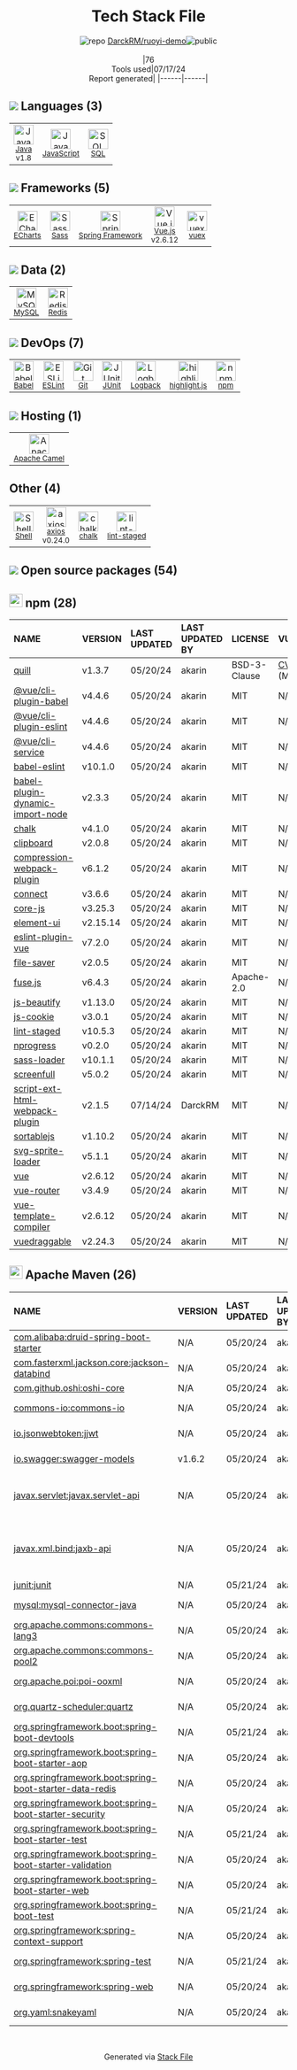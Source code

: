 <!--
&lt;--- Readme.md Snippet without images Start ---&gt;
## Tech Stack
DarckRM/ruoyi-demo is built on the following main stack:

- [Java](https://www.java.com) – Languages
- [JavaScript](https://developer.mozilla.org/en-US/docs/Web/JavaScript) – Languages
- [SQL](https://en.wikipedia.org/wiki/SQL) – Languages
- [ECharts](https://echarts.apache.org/en/index.html) – Charting Libraries
- [Sass](http://sass-lang.com/) – CSS Pre-processors / Extensions
- [Spring Framework](https://spring.io/projects/spring-framework) – Frameworks (Full Stack)
- [Vue.js](http://vuejs.org/) – Javascript UI Libraries
- [vuex](https://vuex.vuejs.org) – State Management Library
- [MySQL](http://www.mysql.com) – Databases
- [Redis](http://redis.io/) – In-Memory Databases
- [Babel](http://babeljs.io/) – JavaScript Compilers
- [ESLint](http://eslint.org/) – Code Review
- [JUnit](http://junit.org/) – Testing Frameworks
- [Logback](https://logback.qos.ch/) – Log Management
- [highlight.js](https://highlightjs.org/) – Text Editor
- [Apache Camel](https://camel.apache.org/) – Platform as a Service
- [Shell](https://en.wikipedia.org/wiki/Shell_script) – Shells
- [axios](https://github.com/mzabriskie/axios) – Javascript Utilities & Libraries

Full tech stack [here](/techstack.md)

&lt;--- Readme.md Snippet without images End ---&gt;

&lt;--- Readme.md Snippet with images Start ---&gt;
## Tech Stack
DarckRM/ruoyi-demo is built on the following main stack:

- <img width='25' height='25' src='https://img.stackshare.io/service/995/K85ZWV2F.png' alt='Java'/> [Java](https://www.java.com) – Languages
- <img width='25' height='25' src='https://img.stackshare.io/service/1209/javascript.jpeg' alt='JavaScript'/> [JavaScript](https://developer.mozilla.org/en-US/docs/Web/JavaScript) – Languages
- <img width='25' height='25' src='https://img.stackshare.io/service/2271/default_068d33483bba6b81ee13fbd4dc7aab9780896a54.png' alt='SQL'/> [SQL](https://en.wikipedia.org/wiki/SQL) – Languages
- <img width='25' height='25' src='https://img.stackshare.io/service/4230/aSzYQa43_400x400.jpg' alt='ECharts'/> [ECharts](https://echarts.apache.org/en/index.html) – Charting Libraries
- <img width='25' height='25' src='https://img.stackshare.io/service/1171/jCR2zNJV.png' alt='Sass'/> [Sass](http://sass-lang.com/) – CSS Pre-processors / Extensions
- <img width='25' height='25' src='https://img.stackshare.io/service/2006/spring-framework-project-logo.png' alt='Spring Framework'/> [Spring Framework](https://spring.io/projects/spring-framework) – Frameworks (Full Stack)
- <img width='25' height='25' src='https://img.stackshare.io/service/3837/paeckCWC.png' alt='Vue.js'/> [Vue.js](http://vuejs.org/) – Javascript UI Libraries
- <img width='25' height='25' src='https://img.stackshare.io/service/6705/6128107.png' alt='vuex'/> [vuex](https://vuex.vuejs.org) – State Management Library
- <img width='25' height='25' src='https://img.stackshare.io/service/1025/logo-mysql-170x170.png' alt='MySQL'/> [MySQL](http://www.mysql.com) – Databases
- <img width='25' height='25' src='https://img.stackshare.io/service/1031/default_cbce472cd134adc6688572f999e9122b9657d4ba.png' alt='Redis'/> [Redis](http://redis.io/) – In-Memory Databases
- <img width='25' height='25' src='https://img.stackshare.io/service/2739/-1wfGjNw.png' alt='Babel'/> [Babel](http://babeljs.io/) – JavaScript Compilers
- <img width='25' height='25' src='https://img.stackshare.io/service/3337/Q4L7Jncy.jpg' alt='ESLint'/> [ESLint](http://eslint.org/) – Code Review
- <img width='25' height='25' src='https://img.stackshare.io/service/2020/874086.png' alt='JUnit'/> [JUnit](http://junit.org/) – Testing Frameworks
- <img width='25' height='25' src='https://img.stackshare.io/service/2923/05518ecaa42841e834421e9d6987b04f_400x400.png' alt='Logback'/> [Logback](https://logback.qos.ch/) – Log Management
- <img width='25' height='25' src='https://img.stackshare.io/service/6888/c17e7d9688d86bd9f9506ec1fbd6d200_400x400.png' alt='highlight.js'/> [highlight.js](https://highlightjs.org/) – Text Editor
- <img width='25' height='25' src='https://img.stackshare.io/service/3276/xWt1RFo6_400x400.jpg' alt='Apache Camel'/> [Apache Camel](https://camel.apache.org/) – Platform as a Service
- <img width='25' height='25' src='https://img.stackshare.io/service/4631/default_c2062d40130562bdc836c13dbca02d318205a962.png' alt='Shell'/> [Shell](https://en.wikipedia.org/wiki/Shell_script) – Shells
- <img width='25' height='25' src='https://img.stackshare.io/no-img-open-source.png' alt='axios'/> [axios](https://github.com/mzabriskie/axios) – Javascript Utilities & Libraries

Full tech stack [here](/techstack.md)

&lt;--- Readme.md Snippet with images End ---&gt;
-->
<div align="center">

# Tech Stack File
![](https://img.stackshare.io/repo.svg "repo") [DarckRM/ruoyi-demo](https://github.com/DarckRM/ruoyi-demo)![](https://img.stackshare.io/public_badge.svg "public")
<br/><br/>
|76<br/>Tools used|07/17/24 <br/>Report generated|
|------|------|
</div>

## <img src='https://img.stackshare.io/languages.svg'/> Languages (3)
<table><tr>
  <td align='center'>
  <img width='36' height='36' src='https://img.stackshare.io/service/995/K85ZWV2F.png' alt='Java'>
  <br>
  <sub><a href="https://www.java.com">Java</a></sub>
  <br>
  <sub>v1.8</sub>
</td>

<td align='center'>
  <img width='36' height='36' src='https://img.stackshare.io/service/1209/javascript.jpeg' alt='JavaScript'>
  <br>
  <sub><a href="https://developer.mozilla.org/en-US/docs/Web/JavaScript">JavaScript</a></sub>
  <br>
  <sub></sub>
</td>

<td align='center'>
  <img width='36' height='36' src='https://img.stackshare.io/service/2271/default_068d33483bba6b81ee13fbd4dc7aab9780896a54.png' alt='SQL'>
  <br>
  <sub><a href="https://en.wikipedia.org/wiki/SQL">SQL</a></sub>
  <br>
  <sub></sub>
</td>

</tr>
</table>

## <img src='https://img.stackshare.io/frameworks.svg'/> Frameworks (5)
<table><tr>
  <td align='center'>
  <img width='36' height='36' src='https://img.stackshare.io/service/4230/aSzYQa43_400x400.jpg' alt='ECharts'>
  <br>
  <sub><a href="https://echarts.apache.org/en/index.html">ECharts</a></sub>
  <br>
  <sub></sub>
</td>

<td align='center'>
  <img width='36' height='36' src='https://img.stackshare.io/service/1171/jCR2zNJV.png' alt='Sass'>
  <br>
  <sub><a href="http://sass-lang.com/">Sass</a></sub>
  <br>
  <sub></sub>
</td>

<td align='center'>
  <img width='36' height='36' src='https://img.stackshare.io/service/2006/spring-framework-project-logo.png' alt='Spring Framework'>
  <br>
  <sub><a href="https://spring.io/projects/spring-framework">Spring Framework</a></sub>
  <br>
  <sub></sub>
</td>

<td align='center'>
  <img width='36' height='36' src='https://img.stackshare.io/service/3837/paeckCWC.png' alt='Vue.js'>
  <br>
  <sub><a href="http://vuejs.org/">Vue.js</a></sub>
  <br>
  <sub>v2.6.12</sub>
</td>

<td align='center'>
  <img width='36' height='36' src='https://img.stackshare.io/service/6705/6128107.png' alt='vuex'>
  <br>
  <sub><a href="https://vuex.vuejs.org">vuex</a></sub>
  <br>
  <sub></sub>
</td>

</tr>
</table>

## <img src='https://img.stackshare.io/databases.svg'/> Data (2)
<table><tr>
  <td align='center'>
  <img width='36' height='36' src='https://img.stackshare.io/service/1025/logo-mysql-170x170.png' alt='MySQL'>
  <br>
  <sub><a href="http://www.mysql.com">MySQL</a></sub>
  <br>
  <sub></sub>
</td>

<td align='center'>
  <img width='36' height='36' src='https://img.stackshare.io/service/1031/default_cbce472cd134adc6688572f999e9122b9657d4ba.png' alt='Redis'>
  <br>
  <sub><a href="http://redis.io/">Redis</a></sub>
  <br>
  <sub></sub>
</td>

</tr>
</table>

## <img src='https://img.stackshare.io/devops.svg'/> DevOps (7)
<table><tr>
  <td align='center'>
  <img width='36' height='36' src='https://img.stackshare.io/service/2739/-1wfGjNw.png' alt='Babel'>
  <br>
  <sub><a href="http://babeljs.io/">Babel</a></sub>
  <br>
  <sub></sub>
</td>

<td align='center'>
  <img width='36' height='36' src='https://img.stackshare.io/service/3337/Q4L7Jncy.jpg' alt='ESLint'>
  <br>
  <sub><a href="http://eslint.org/">ESLint</a></sub>
  <br>
  <sub></sub>
</td>

<td align='center'>
  <img width='36' height='36' src='https://img.stackshare.io/service/1046/git.png' alt='Git'>
  <br>
  <sub><a href="http://git-scm.com/">Git</a></sub>
  <br>
  <sub></sub>
</td>

<td align='center'>
  <img width='36' height='36' src='https://img.stackshare.io/service/2020/874086.png' alt='JUnit'>
  <br>
  <sub><a href="http://junit.org/">JUnit</a></sub>
  <br>
  <sub></sub>
</td>

<td align='center'>
  <img width='36' height='36' src='https://img.stackshare.io/service/2923/05518ecaa42841e834421e9d6987b04f_400x400.png' alt='Logback'>
  <br>
  <sub><a href="https://logback.qos.ch/">Logback</a></sub>
  <br>
  <sub></sub>
</td>

<td align='center'>
  <img width='36' height='36' src='https://img.stackshare.io/service/6888/c17e7d9688d86bd9f9506ec1fbd6d200_400x400.png' alt='highlight.js'>
  <br>
  <sub><a href="https://highlightjs.org/">highlight.js</a></sub>
  <br>
  <sub></sub>
</td>

<td align='center'>
  <img width='36' height='36' src='https://img.stackshare.io/service/1120/lejvzrnlpb308aftn31u.png' alt='npm'>
  <br>
  <sub><a href="https://www.npmjs.com/">npm</a></sub>
  <br>
  <sub></sub>
</td>

</tr>
</table>

## <img src='https://img.stackshare.io/hosting.svg'/> Hosting (1)
<table><tr>
  <td align='center'>
  <img width='36' height='36' src='https://img.stackshare.io/service/3276/xWt1RFo6_400x400.jpg' alt='Apache Camel'>
  <br>
  <sub><a href="https://camel.apache.org/">Apache Camel</a></sub>
  <br>
  <sub></sub>
</td>

</tr>
</table>

## Other (4)
<table><tr>
  <td align='center'>
  <img width='36' height='36' src='https://img.stackshare.io/service/4631/default_c2062d40130562bdc836c13dbca02d318205a962.png' alt='Shell'>
  <br>
  <sub><a href="https://en.wikipedia.org/wiki/Shell_script">Shell</a></sub>
  <br>
  <sub></sub>
</td>

<td align='center'>
  <img width='36' height='36' src='https://img.stackshare.io/no-img-open-source.png' alt='axios'>
  <br>
  <sub><a href="https://github.com/mzabriskie/axios">axios</a></sub>
  <br>
  <sub>v0.24.0</sub>
</td>

<td align='center'>
  <img width='36' height='36' src='https://img.stackshare.io/service/8072/13122722.png' alt='chalk'>
  <br>
  <sub><a href="https://github.com/chalk/chalk">chalk</a></sub>
  <br>
  <sub></sub>
</td>

<td align='center'>
  <img width='36' height='36' src='https://img.stackshare.io/service/10577/11071.jpeg' alt='lint-staged'>
  <br>
  <sub><a href="https://github.com/okonet/lint-staged">lint-staged</a></sub>
  <br>
  <sub></sub>
</td>

</tr>
</table>


## <img src='https://img.stackshare.io/group.svg' /> Open source packages (54)</h2>

## <img width='24' height='24' src='https://img.stackshare.io/service/1120/lejvzrnlpb308aftn31u.png'/> npm (28)

|NAME|VERSION|LAST UPDATED|LAST UPDATED BY|LICENSE|VULNERABILITIES|
|:------|:------|:------|:------|:------|:------|
|[quill](https://www.npmjs.com/quill)|v1.3.7|05/20/24|akarin |BSD-3-Clause|[CVE-2021-3163](https://github.com/advisories/GHSA-4943-9vgg-gr5r) (Moderate)|
|[@vue/cli-plugin-babel](https://www.npmjs.com/@vue/cli-plugin-babel)|v4.4.6|05/20/24|akarin |MIT|N/A|
|[@vue/cli-plugin-eslint](https://www.npmjs.com/@vue/cli-plugin-eslint)|v4.4.6|05/20/24|akarin |MIT|N/A|
|[@vue/cli-service](https://www.npmjs.com/@vue/cli-service)|v4.4.6|05/20/24|akarin |MIT|N/A|
|[babel-eslint](https://www.npmjs.com/babel-eslint)|v10.1.0|05/20/24|akarin |MIT|N/A|
|[babel-plugin-dynamic-import-node](https://www.npmjs.com/babel-plugin-dynamic-import-node)|v2.3.3|05/20/24|akarin |MIT|N/A|
|[chalk](https://www.npmjs.com/chalk)|v4.1.0|05/20/24|akarin |MIT|N/A|
|[clipboard](https://www.npmjs.com/clipboard)|v2.0.8|05/20/24|akarin |MIT|N/A|
|[compression-webpack-plugin](https://www.npmjs.com/compression-webpack-plugin)|v6.1.2|05/20/24|akarin |MIT|N/A|
|[connect](https://www.npmjs.com/connect)|v3.6.6|05/20/24|akarin |MIT|N/A|
|[core-js](https://www.npmjs.com/core-js)|v3.25.3|05/20/24|akarin |MIT|N/A|
|[element-ui](https://www.npmjs.com/element-ui)|v2.15.14|05/20/24|akarin |MIT|N/A|
|[eslint-plugin-vue](https://www.npmjs.com/eslint-plugin-vue)|v7.2.0|05/20/24|akarin |MIT|N/A|
|[file-saver](https://www.npmjs.com/file-saver)|v2.0.5|05/20/24|akarin |MIT|N/A|
|[fuse.js](https://www.npmjs.com/fuse.js)|v6.4.3|05/20/24|akarin |Apache-2.0|N/A|
|[js-beautify](https://www.npmjs.com/js-beautify)|v1.13.0|05/20/24|akarin |MIT|N/A|
|[js-cookie](https://www.npmjs.com/js-cookie)|v3.0.1|05/20/24|akarin |MIT|N/A|
|[lint-staged](https://www.npmjs.com/lint-staged)|v10.5.3|05/20/24|akarin |MIT|N/A|
|[nprogress](https://www.npmjs.com/nprogress)|v0.2.0|05/20/24|akarin |MIT|N/A|
|[sass-loader](https://www.npmjs.com/sass-loader)|v10.1.1|05/20/24|akarin |MIT|N/A|
|[screenfull](https://www.npmjs.com/screenfull)|v5.0.2|05/20/24|akarin |MIT|N/A|
|[script-ext-html-webpack-plugin](https://www.npmjs.com/script-ext-html-webpack-plugin)|v2.1.5|07/14/24|DarckRM |MIT|N/A|
|[sortablejs](https://www.npmjs.com/sortablejs)|v1.10.2|05/20/24|akarin |MIT|N/A|
|[svg-sprite-loader](https://www.npmjs.com/svg-sprite-loader)|v5.1.1|05/20/24|akarin |MIT|N/A|
|[vue](https://www.npmjs.com/vue)|v2.6.12|05/20/24|akarin |MIT|N/A|
|[vue-router](https://www.npmjs.com/vue-router)|v3.4.9|05/20/24|akarin |MIT|N/A|
|[vue-template-compiler](https://www.npmjs.com/vue-template-compiler)|v2.6.12|05/20/24|akarin |MIT|N/A|
|[vuedraggable](https://www.npmjs.com/vuedraggable)|v2.24.3|05/20/24|akarin |MIT|N/A|


## <img width='24' height='24' src='https://img.stackshare.io/package_manager/977/default_9833f2ef0bbc2a946b4cc5e9307264033361076b.png'/> Apache Maven (26)

|NAME|VERSION|LAST UPDATED|LAST UPDATED BY|LICENSE|VULNERABILITIES|
|:------|:------|:------|:------|:------|:------|
|[com.alibaba:druid-spring-boot-starter](https://github.com/alibaba/druid)|N/A|05/20/24|akarin |Apache-2.0|N/A|
|[com.fasterxml.jackson.core:jackson-databind](http://github.com/FasterXML/jackson)|N/A|05/20/24|akarin |Apache-2.0|N/A|
|[com.github.oshi:oshi-core](https://github.com/oshi/oshi)|N/A|05/20/24|akarin |MIT|N/A|
|[commons-io:commons-io](http://commons.apache.org/proper/commons-io/)|N/A|05/20/24|akarin |Apache-2.0|N/A|
|[io.jsonwebtoken:jjwt]()|N/A|05/20/24|akarin |Apache-2.0|N/A|
|[io.swagger:swagger-models](http://swagger.io)|v1.6.2|05/20/24|akarin |Apache-2.0|N/A|
|[javax.servlet:javax.servlet-api](https://javaee.github.io/servlet-spec/)|N/A|05/20/24|akarin |GPL-2.0-with-classpath-exception|N/A|
|[javax.xml.bind:jaxb-api](https://github.com/javaee/jaxb-spec)|N/A|05/20/24|akarin |CDDL-1.1,CNRI-Python-GPL-Compatible|N/A|
|[junit:junit](http://junit.org)|N/A|05/21/24|akarin |EPL-1.0|N/A|
|[mysql:mysql-connector-java](http://dev.mysql.com/doc/connector-j/en/)|N/A|05/20/24|akarin |GPL-3.0-only|N/A|
|[org.apache.commons:commons-lang3](http://commons.apache.org/proper/commons-lang/)|N/A|05/20/24|akarin |Apache-2.0|N/A|
|[org.apache.commons:commons-pool2](https://commons.apache.org/proper/commons-pool/)|N/A|05/20/24|akarin |Apache-2.0|N/A|
|[org.apache.poi:poi-ooxml](http://poi.apache.org/)|N/A|05/20/24|akarin |Apache-2.0|N/A|
|[org.quartz-scheduler:quartz]()|N/A|05/20/24|akarin |Apache-2.0|N/A|
|[org.springframework.boot:spring-boot-devtools](https://projects.spring.io/spring-boot/#/spring-boot-parent/spring-boot-devtools)|N/A|05/21/24|akarin |Apache-2.0|N/A|
|[org.springframework.boot:spring-boot-starter-aop](https://projects.spring.io/spring-boot/#/spring-boot-parent/spring-boot-starters/spring-boot-starter-aop)|N/A|05/20/24|akarin |Apache-2.0|N/A|
|[org.springframework.boot:spring-boot-starter-data-redis](https://projects.spring.io/spring-boot/#/spring-boot-parent/spring-boot-starters/spring-boot-starter-data-redis)|N/A|05/20/24|akarin |Apache-2.0|N/A|
|[org.springframework.boot:spring-boot-starter-security](https://projects.spring.io/spring-boot/#/spring-boot-parent/spring-boot-starters/spring-boot-starter-security)|N/A|05/20/24|akarin |Apache-2.0|N/A|
|[org.springframework.boot:spring-boot-starter-test](https://projects.spring.io/spring-boot/#/spring-boot-parent/spring-boot-starters/spring-boot-starter-test)|N/A|05/21/24|akarin |Apache-2.0|N/A|
|[org.springframework.boot:spring-boot-starter-validation](https://projects.spring.io/spring-boot/#/spring-boot-parent/spring-boot-starters/spring-boot-starter-validation)|N/A|05/20/24|akarin |Apache-2.0|N/A|
|[org.springframework.boot:spring-boot-starter-web](https://projects.spring.io/spring-boot/#/spring-boot-parent/spring-boot-starters/spring-boot-starter-web)|N/A|05/20/24|akarin |Apache-2.0|N/A|
|[org.springframework.boot:spring-boot-test](https://projects.spring.io/spring-boot/#/spring-boot-parent/spring-boot-test)|N/A|05/21/24|akarin |Apache-2.0|N/A|
|[org.springframework:spring-context-support](https://github.com/spring-projects/spring-framework)|N/A|05/20/24|akarin |Apache-2.0|N/A|
|[org.springframework:spring-test](https://github.com/spring-projects/spring-framework)|N/A|05/21/24|akarin |Apache-2.0|N/A|
|[org.springframework:spring-web](https://github.com/spring-projects/spring-framework)|N/A|05/20/24|akarin |Apache-2.0|N/A|
|[org.yaml:snakeyaml](http://www.snakeyaml.org)|N/A|05/20/24|akarin |Apache-2.0|N/A|

<br/>
<div align='center'>

Generated via [Stack File](https://github.com/marketplace/stack-file)
